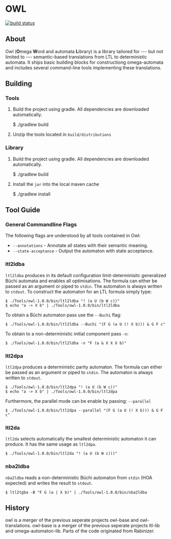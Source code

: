 # OWL 

[![build status](https://gitlab.lrz.de/i7/owl/badges/master/build.svg)](https://gitlab.lrz.de/i7/owl/commits/master)

## About

Owl (**O**mega **W**ord and automata **L**ibrary) is a library tailored for --- but not limited to --- semantic-based translations from LTL to deterministic automata. It ships basic building blocks for constructiong omega-automata and includes several command-line tools implementing these translations.

## Building

### Tools

1. Build the project using gradle. All dependencies are downloaded automatically.

    $ ./gradlew build

2. Unzip the tools located in `build/distributions`

### Library

1. Build the project using gradle. All dependencies are downloaded automatically.

    $ ./gradlew build  

2. Install the `jar` into the local maven cache

    $ ./gradlew install

## Tool Guide

### General Commandline Flags

The following flags are understood by all tools contained in Owl:

* `--annotations` - Annotate all states with their semantic meaning.
* `--state-acceptance` - Output the automaton with state acceptance.

### ltl2ldba

`ltl2ldba` produces in its default configuration limit-determinisitc generalized Büchi automata and enables all optimisations. The formula can either be passed as an argument or piped to `stdin`. The automaton is always written to `stdout`. To construct the automaton for an LTL formula simply type: 

    $ ./Tools/owl-1.0.0/bin/ltl2ldba "! (a U (b W c))"
    $ echo "a -> X b" | ./Tools/owl-1.0.0/bin/ltl2ldba

To obtain a Büchi automaton pass use the `--Buchi` flag:

    $ ./Tools/owl-1.0.0/bin/ltl2ldba --Buchi "(F G (a U (! X b))) & G F c"

To obtain to a non-deterministic initial component pass `-n`:

    $ ./Tools/owl-1.0.0/bin/ltl2ldba -n "F (a & X X X b)"

### ltl2dpa

`ltl2dpa` produces a deterministic parity automaton. The formula can either be passed as an argument or piped to `stdin`. The automaton is always written to `stdout`.

    $ ./Tools/owl-1.0.0/bin/ltl2dpa "! (a U (b W c))"
    $ echo "a -> X b" | ./Tools/owl-1.0.0/bin/ltl2dpa

Furthermore, the parallel mode can be enable by passing: `--parallel`

    $ ./Tools/owl-1.0.0/bin/ltl2dpa --parallel "(F G (a U (! X b))) & G F c"

### ltl2da

`ltl2da` selects automatically the smallest deterministic automaton it can produce. It has the same usage as `ltl2dpa`.

    $ ./Tools/owl-1.0.0/bin/ltl2da "! (a U (b W c)))"

### nba2ldba

`nba2ldba` reads a non-deterministic Büchi automaton from `stdin` (HOA expected) and writes the result to `stdout`.

    $ ltl2tgba -B "F G (a | X b)" | ./Tools/owl-1.0.0/bin/nba2ldba

## History

owl is a merger of the previous seperate projects owl-base and owl-translations. owl-base is a merger of the previous seperate projects ltl-lib and omega-automaton-lib. Parts of the code originated from Rabinizer.
